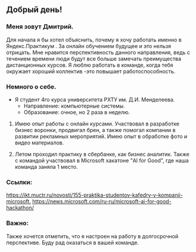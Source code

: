 

## Добрый день!

### Меня зовут Дмитрий.


Для начала я бы хотел объяснить, почему я хочу работать именно в Яндекс.Практикум .
За онлайн обучением будущее и это нельзя отрицать.
Мне нравится перспективность данного направления, ведь с течением времени люди будут все больше замечать преимущества дистанционных курсов.
Я люблю работать в команде, когда тебя окружает хороший коллектив -это повышает работоспособность.

### Немного о себе.

* Я студент 4го курса университета РХТУ им. Д.И. Менделеева.
    * Направление: компьютерные системы.
    * Образование: очное, но 2 раза в неделю.

1. Имею опыт работы с онлайн курсами. 
Участвовал в разработке бизнес воронки, продвигал брен, а также помогал компании в развитии рекламных мероприятий.
Имею опыт в обработке фото и видео материалов.

2. Летом проходил практику в сбербанке, как бизнес аналитик.
Также с командой участвовал в Microsoft хакатоне "AI for Good", где наша команда заняла 1 место.


### Ссылки:

<https://ikt.muctr.ru/novosti/155-praktika-studentov-kafedry-v-kompanii-microsoft.>
<https://news.microsoft.com/ru-ru/microsoft-ai-for-good-hackathon/>

### Важно:
Также хочется отметить, что я настроен на работу в долгосрочной перспективе. Буду рад оказаться в вашей команде.
